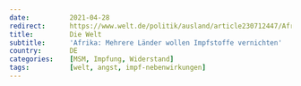 ```yaml
---
date:          2021-04-28
redirect:      https://www.welt.de/politik/ausland/article230712447/Afrika-Mehrere-Laender-wollen-Impfstoffe-vernichten.html
title:         Die Welt
subtitle:      'Afrika: Mehrere Länder wollen Impfstoffe vernichten'
country:       DE
categories:    [MSM, Impfung, Widerstand]
tags:          [welt, angst, impf-nebenwirkungen]
---
```

